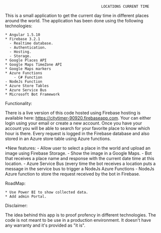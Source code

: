                                                 LOCATIONS CURRENT TIME

This is a small application to get the current day time in different places around the world. The application has been
done using the following technologies:

    * Angular 1.5.10
    * Firebase 3.2.1
      - Realtime database.
      - Authentication.
      - Hosting.
	  - Storage.
    * Google Places API
    * Google Maps TimeZone API
	* Google Maps markers
    * Azure Functions
    	- C# Function
	- NodeJs Function
    * Azure Store Tables
    * Azure Service Bus
    * Microsoft Bot Framework
    
Functionality:

There is a live version of this code hosted using Firebase hosting is available here: https://citytimer-90920.firebaseapp.com. 
Your can either login using your email or create a new account. Once you have your account you will be able to search for your favorite
place to know which hour is there. Every request is logged in the Firebase database and also stored in an Azure store table using Azure
functions.

*New features:
	- Allow user to select a place in the world and upload an image using Firebase Storage.
	- Show the image in a Google Maps.
	- Bot that receives a place name and response with the current date time at this location.
	- Azure Service Bus (every time the bot receives a location puts a message in the service bus to trigger a NodeJs Azure Functions
	- NodeJs Azure function to store the request received by the bot in Firebase.

RoadMap:

    * Use Power BI to show collected data.
    * Add admin Portal.

Disclaimer:

The idea behind this app is to proof profency in different technologies. The code is not meant to be use in a production
environment. It doesn't have any warranty and it's provided as "it is".
